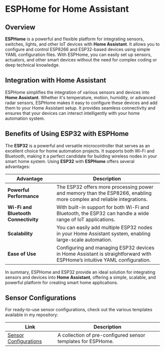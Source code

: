 # ESPHome for Home Assistant

## Overview
**ESPHome** is a powerful and flexible platform for integrating sensors, switches, lights, and other IoT devices with **Home Assistant**. It allows you to configure and control ESP8266 and ESP32-based devices using simple YAML configuration files. With ESPHome, you can easily set up sensors, actuators, and other smart devices without the need for complex coding or deep technical knowledge.

## Integration with Home Assistant
ESPHome simplifies the integration of various sensors and devices into **Home Assistant**. Whether it's temperature, motion, humidity, or advanced radar sensors, ESPHome makes it easy to configure these devices and add them to your Home Assistant setup. It provides seamless connectivity and ensures that your devices can interact intelligently with your home automation system.

## Benefits of Using ESP32 with ESPHome
The **ESP32** is a powerful and versatile microcontroller that serves as an excellent choice for home automation projects. It supports both Wi-Fi and Bluetooth, making it a perfect candidate for building wireless nodes in your smart home system. Using **ESP32** with **ESPHome** offers several advantages:

| **Advantage**            | **Description**                                                                 |
|--------------------------|---------------------------------------------------------------------------------|
| **Powerful Performance**  | The ESP32 offers more processing power and memory than the ESP8266, enabling more complex and reliable integrations. |
| **Wi-Fi and Bluetooth Connectivity** | With built-in support for both Wi-Fi and Bluetooth, the ESP32 can handle a wide range of IoT applications. |
| **Scalability**           | You can easily add multiple ESP32 nodes in your Home Assistant system, enabling large-scale automation. |
| **Ease of Use**           | Configuring and managing ESP32 devices in Home Assistant is straightforward with ESPHome’s intuitive YAML configuration. |

In summary, ESPHome and ESP32 provide an ideal solution for integrating sensors and devices into **Home Assistant**, offering a simple, scalable, and powerful platform for creating smart home applications.

## Sensor Configurations
For ready-to-use sensor configurations, check out the various templates available in my repository:

| **Link** | **Description** |
|----------|-----------------|
| [Sensor Configurations](https://github.com/zewol95/ESPHome-Boilerplates/tree/main/sensors) | A collection of pre-configured sensor templates for ESPHome. |
